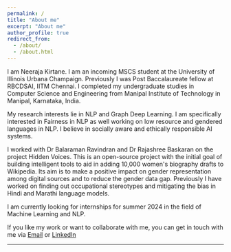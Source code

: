 ```yaml
---
permalink: /
title: "About me"
excerpt: "About me"
author_profile: true
redirect_from: 
  - /about/
  - /about.html
---
```

I am Neeraja Kirtane. I am an incoming MSCS student at the University of Illinois Urbana Champaign. Previously I was Post Baccalaureate fellow at RBCDSAI, IITM Chennai. I completed my undergraduate studies in Computer Science and Engineering from Manipal Institute of Technology in Manipal, Karnataka, India.
<br>

My research interests lie in NLP and Graph Deep Learning. I am specifically interested in Fairness in NLP as well working on low resource and gendered languages in NLP. I believe in socially aware and ethically responsible AI systems. 
<br>

I worked with Dr Balaraman Ravindran and Dr Rajashree Baskaran on the project Hidden Voices. This is an open-source project with the initial goal of building intelligent tools to aid in adding 10,000 women's biography drafts to Wikipedia. Its aim is to make a positive impact on gender representation among digital sources and to reduce the gender data gap. Previously I have worked on finding out occupational stereotypes and mitigating the bias in Hindi and Marathi language models.

I am currently looking for internships for summer 2024 in the field of Machine Learning and NLP.

If you like my work or want to collaborate with me, you can get in touch with me via [Email](kirtane.neeraja@gmail.com) or [LinkedIn](https://www.linkedin.com/in/neeraja-kirtane-16353b2a/)

<!-- I am Neeraja Kirtane, a final year undergrad student at Manipal Institute of Technology, Manipal. Currently I am interning at the Robert Bosch Centre for Data Science and Artifical Intelligence(RBCDSAI) at IIT Chennai, where I am working on graph DL. I am very passionate about Technology and Maths and love to learn new things. Previously I have worked on finding and mitigating gender bias from text data. I have specifically worked in Hindi and Marathi languages to address this gender bias issue. I strongly believe that technology should not be just restricted to English speakers and should be available to all. Also, these systems should be free from bias of all forms. \
If you like my work or want to collaborate with me, you can get in touch with me via [Email](kirtane.neeraja@gmail.com) or [LinkedIn](https://www.linkedin.com/in/neeraja-kirtane-16353b2a/) -->

<!-- Hello, I'm am currently a student at [Georgia Institute of Technology](https://www.gatech.edu/) pursuing my [MS in Computer Science](https://www.cc.gatech.edu/degree-programs/master-science-computer-science). I completed my undergraduate studies in Computer and Communication Engineering at [Manipal Institute of Technology](https://manipal.edu/mit.html) in Manipal, Karnataka, India. 
<br>

My research interests are in the field of Computer Vision, Continual Learning, Zero-Shot Learning, Semi/Self-supervised Learning and NLP. Solving deep learning problems using a limited (ideally zero) amount of data is what piques my interest. 
<br>

Prior to this I have worked as a research assistant at the Aritificial Intelligence and Robotics Lab, Indian Institute of Science, Bangalore, India in the field of Continual Zero-Shot Learning. I have also worked as a AI Developer at Project MANAS working on their self-driving car and later as a AI Researcher at Research Society Manipal where I primarily worked in developing AI solutions in low resource scenarios. 
<br>

During my free time I try to stream research paper explanations on my [YouTube channel](https://youtube.com/c/SahilKhose). 
The [Talks section](https://sahilkhose.github.io/talks/) include the explanations presented by me.
The [Feed section](https://sahilkhose.github.io/feed/) **[New]** includes some of the ideas I find interesting across the web. 
<br>

I am always open to research collaborations, so if you want to discuss projects that I have worked on or a potential collaboration, feel free to drop a mail at sahil(dot)khose(at)gatech(dot)edu. Check out my work in my [CV](https://sahilkhose.github.io/files/Sahil_Khose.pdf).  -->


---
<!-- ## Recent Updates
[ 🌟: Important | 💡: Research Paper | 🎬: YouTube Video | 📆: Miscellaneous ]

- 🌟 Aug 22, 2022: I begin my graduate studies at Georgia Tech. Hoping to reach new limits. 

- 💡 Jun 23, 2022: Our paper - [An Efficient Modern Baseline for FloodNet VQA](https://arxiv.org/abs/2205.15025) is accepted in the [New In ML workshop](https://ablacan.github.io/NewInML2022_ICML/) at ICML 2022! [🌟 Update: Best Paper Award!]

- 💡 Apr 5, 2022: Our paper - [Transformer based ensemble for emotion detection](https://arxiv.org/abs/2203.11899) is accepted in the [WASSA workshop](https://wassa-workshop.github.io/) at ACL 2022!

- 🌟 Apr 4, 2022: Admitted to the [MS CS](https://www.cc.gatech.edu/degree-programs/master-science-computer-science) program of [Georgia Tech](https://www.gatech.edu/) for Fall 2022!

- 💡 Mar 22, 2022: Our pre-print - [Transformer based ensemble for emotion detection](https://arxiv.org/abs/2203.11899) is made public on arxiv.

- 🎬 Feb 4, 2022: Released our 18th stream on YouTube, having [Ankita Ghosh](https://ankitaghosh9.github.io/) present to us her amazing paper titled [IS-CAM: Integrated Score-CAM for axiomatic-based explanations](https://www.youtube.com/watch?v=26X-HoPCD1Y).

-  🎬	Jan 30, 2022: Released our 17th stream on YouTube - a amazing paper on [Open World Object Detection](https://www.youtube.com/watch?v=UKX93Yd1o-8).

- 📆 Oct 25, 2021: Adding another [feed blog](https://sahilkhose.github.io/feed/) answering the question - What is the most beautiful idea about Deep Learning?

- 💡	Oct 23, 2021: Our paper - [Semi-Supervised Classification and Segmentation on High Resolution Aerial Images](https://arxiv.org/abs/2105.08655) is accepted in the [Tackling Climate Change with ML workshop](https://www.climatechange.ai/events/neurips2021.html) at NeurIPS 2021! 🌟All 3 papers accepted in various workshops at NeurIPS 2021!🌟

- 💡	Oct 21, 2021: Our paper - [XCI-Sketch: Extraction of Color Information from Images for Generation of Colored Outlines and Sketches](https://arxiv.org/abs/2108.11554) is accepted in the 1. ML for Creativity and Design, 2. Deep Generative Models and Downstream Applications, 3. CtrlGen: Controllable Generative Modeling in Language and Vision, and 4. New in ML workshop at NeurIPS 2021! 

- 💡	Oct 18, 2021: Our paper - [A Studious Approach to Semi-Supervised Learning](https://arxiv.org/abs/2109.08924) is accepted in the [ICBINB workshop](https://i-cant-believe-its-not-better.github.io/neurips2021/) at NeurIPS 2021!

- 📆	Oct 11, 2021: Added a [Feed section](https://sahilkhose.github.io/feed/) to share interesting insights and ideas that I come across. (Go read it!)

-  🎬	Oct 2, 2021: Released our 16th stream on YouTube - a amazing paper on [Zero-Shot Object Detection (BLC)](https://www.youtube.com/watch?v=JP6SjoLDrkc).

- 💡	Sep 18, 2021: Our pre-print - [A Studious Approach to Semi-Supervised Learning](https://arxiv.org/abs/2109.08924) is made public on arxiv.

- 🎬	Sep 12, 2021: Released our 15th stream on YouTube - very recent Google Research paper [FLAN: Finetuned Language Models are Zero-Shot Learners](https://www.youtube.com/watch?v=QDeYaqdjH0w).

- 🎬	Sep 05, 2021: Released our 14th stream on YouTube - a amazing paper on [Self-Distillation](https://www.youtube.com/watch?v=ugvHJbzhod8).

- 📆	Sep 03, 2021: Fruitpunch AI Hyderabad chapter is made public on [LinkedIn](https://www.linkedin.com/feed/update/urn:li:activity:6839531104295235584/). I am leading the team as the AI Expertise Head.

- 📆	Aug 30, 2021: Published my second blog on [Medium](https://sahilkhose.medium.com/zero-shot-learning-the-seen-the-unseen-and-the-unknown-9e69da125df2) explaining a fundamental concept of Zero-Shot Learning.

- 🎬	Aug 29, 2021: Released our 13th stream on YouTube, having Shruti Jain present to us a amazing paper on [Zero-Shot Object Detection](https://www.youtube.com/watch?v=f-UELOTXlB4).


- 💡 Aug 26, 2021: Our pre-print - [XCI-Sketch: Extraction of Color Information from Images for Generation of Colored Outlines and Sketches](https://arxiv.org/abs/2108.11554) is made public on arxiv. -->